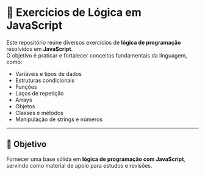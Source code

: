 # 🧩 Exercícios de Lógica em JavaScript

Este repositório reúne diversos exercícios de **lógica de programação** resolvidos em **JavaScript**.  
O objetivo é praticar e fortalecer conceitos fundamentais da linguagem, como:

- Variáveis e tipos de dados
- Estruturas condicionais
- Funções
- Laços de repetição
- Arrays
- Objetos
- Classes e métodos
- Manipulação de strings e números

---

## 🚀 Objetivo

Fornecer uma base sólida em **lógica de programação com JavaScript**, servindo como material de apoio para estudos e revisões.

